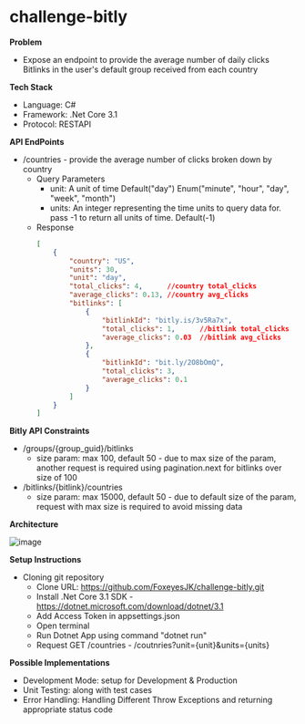 # challenge-bitly



**Problem**
* Expose an endpoint to provide the average number of daily clicks Bitlinks in the user's default group received from each country


**Tech Stack**
* Language: C#
* Framework: .Net Core 3.1
* Protocol: RESTAPI 


**API EndPoints**
* /countries - provide the average number of clicks broken down by country
    * Query Parameters
        * unit: A unit of time
                Default("day")
                Enum("minute", "hour", "day", "week", "month")
        * units: An integer representing the time units to query data for. pass -1  to return all units of time.
                Default(-1)
    * Response
        ```json
        [
            {
                "country": "US",
                "units": 30,
                "unit": "day",
                "total_clicks": 4,      //country total_clicks
                "average_clicks": 0.13, //country avg_clicks
                "bitlinks": [
                    {
                        "bitlinkId": "bitly.is/3v5Ra7x",
                        "total_clicks": 1,      //bitlink total_clicks
                        "average_clicks": 0.03  //bitlink avg_clicks 
                    },
                    {
                        "bitlinkId": "bit.ly/2O8bOmQ",
                        "total_clicks": 3,
                        "average_clicks": 0.1
                    }
                ]
            }
        ]
        ```


**Bitly API Constraints**
* /groups/{group_guid}/bitlinks
    * size param: max 100, default 50 - due to max size of the param, another request is required using pagination.next for bitlinks over size of 100
* /bitlinks/{bitlink}/countries
    * size param: max 15000, default 50 - due to default size of the param, request with max size is required to avoid missing data


**Architecture**

![image](https://user-images.githubusercontent.com/25089799/110382600-22c0b080-8029-11eb-982d-6323cf9f7ab8.png)


**Setup Instructions**
* Cloning git repository
	* Clone URL: https://github.com/FoxeyesJK/challenge-bitly.git
	* Install .Net Core 3.1 SDK - https://dotnet.microsoft.com/download/dotnet/3.1
    * Add Access Token in appsettings.json
    * Open terminal
    * Run Dotnet App using command "dotnet run"
    * Request GET /countries - /coutnries?unit={unit}&units={units}


**Possible Implementations**
* Development Mode: setup for Development & Production
* Unit Testing: along with test cases
* Error Handling: Handling Different Throw Exceptions and returning appropriate status code

